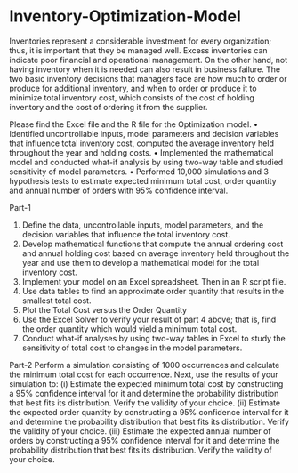 # Inventory-Optimization-Model

Inventories represent a considerable investment for every organization; thus, it is important that they be managed well. Excess inventories can indicate poor financial and operational management. On the other hand, not having inventory when it is needed can also result in business failure. The two basic inventory decisions that managers face are how much to order or produce for additional inventory, and when to order or produce it to minimize total inventory cost, which consists of the cost of holding inventory and the cost of ordering it from the supplier.


Please find the Excel file and the R file for the Optimization model. 
•	Identified uncontrollable inputs, model parameters and decision variables that influence total inventory cost, computed the average inventory held throughout the year and holding costs.
•	Implemented the mathematical model and conducted what-if analysis by using two-way table and studied sensitivity of model parameters.
•	Performed 10,000 simulations and 3 hypothesis tests to estimate expected minimum total cost, order quantity and annual number of orders with 95% confidence interval.

Part-1 
1. Define the data, uncontrollable inputs, model parameters, and the decision variables that 
influence the total inventory cost. 
2. Develop mathematical functions that compute the annual ordering cost and annual holding cost 
based on average inventory held throughout the year and use them to develop a mathematical 
model for the total inventory cost. 
3. Implement your model on an Excel spreadsheet. Then in an R script file. 
4. Use data tables to find an approximate order quantity that results in the smallest total cost. 
5. Plot the Total Cost versus the Order Quantity 
6. Use the Excel Solver to verify your result of part 4 above; that is, find the order quantity which 
would yield a minimum total cost. 
7. Conduct what-if analyses by using two-way tables in Excel to study the sensitivity of total cost to 
changes in the model parameters.    

Part-2 
Perform a simulation consisting of 1000 occurrences and calculate the minimum total cost for 
each occurrence. Next, use the results of your simulation to: 
(i) Estimate the expected minimum total cost by constructing a 95% confidence interval for 
it and determine the probability distribution that best fits its distribution. Verify the 
validity of your choice. 
(ii) Estimate the expected order quantity by constructing a 95% confidence interval for it 
and determine the probability distribution that best fits its distribution. Verify the 
validity of your choice. 
(iii) Estimate the expected annual number of orders by constructing a 95% confidence 
interval for it and determine the probability distribution that best fits its distribution. 
Verify the validity of your choice. 

